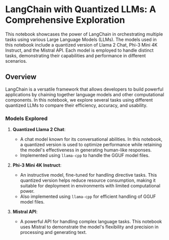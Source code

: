# LangChain with Quantized LLMs: A Comprehensive Exploration

This notebook showcases the power of LangChain in orchestrating multiple tasks using various Large Language Models (LLMs). The models used in this notebook include a quantized version of Llama 2 Chat, Phi-3 Mini 4K Instruct, and the Mistral API. Each model is employed to handle distinct tasks, demonstrating their capabilities and performance in different scenarios.

## Overview

LangChain is a versatile framework that allows developers to build powerful applications by chaining together language models and other computational components. In this notebook, we explore several tasks using different quantized LLMs to compare their efficiency, accuracy, and usability.

### Models Explored

1. **Quantized Llama 2 Chat**: 
    - A chat model known for its conversational abilities. In this notebook, a quantized version is used to optimize performance while retaining the model's effectiveness in generating human-like responses.
    - Implemented using `llama-cpp` to handle the GGUF model files.

2. **Phi-3 Mini 4K Instruct**: 
    - An instructive model, fine-tuned for handling directive tasks. This quantized version helps reduce resource consumption, making it suitable for deployment in environments with limited computational power.
    - Also implemented using `llama-cpp` for efficient handling of GGUF model files.

3. **Mistral API**: 
    - A powerful API for handling complex language tasks. This notebook uses Mistral to demonstrate the model's flexibility and precision in processing and generating text.

